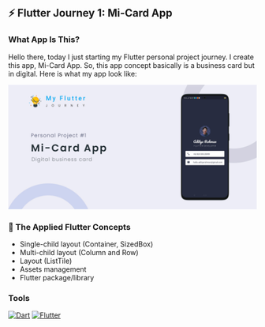 ## ⚡ Flutter Journey 1: Mi-Card App

### What App Is This? 
Hello there, today I just starting my Flutter personal project journey. I create this app, Mi-Card App. So, this app concept basically is a business card but in digital. Here is what my app look like:

<img alt="Mi-Card App" src="https://raw.githubusercontent.com/codestronaut/flutter-mi-card-app/main/assets/FlutterJourney001.jpg" />

### 🌱 The Applied Flutter Concepts
- Single-child layout (Container, SizedBox)
- Multi-child layout (Column and Row)
- Layout (ListTile)
- Assets management
- Flutter package/library

### Tools
[<img alt="Dart" src="https://img.shields.io/badge/dart-%230175C2.svg?&style=for-the-badge&logo=dart&logoColor=white"/>][dart]
[<img alt="Flutter" src="https://img.shields.io/badge/Flutter%20-%2302569B.svg?&style=for-the-badge&logo=Flutter&logoColor=white" />][flutter]

[dart]: https://dart.dev
[flutter]: https://flutter.dev
